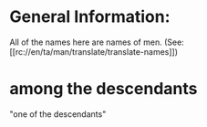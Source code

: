 # General Information:

All of the names here are names of men. (See: [[rc://en/ta/man/translate/translate-names]])

# among the descendants

"one of the descendants"

